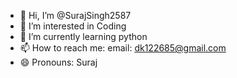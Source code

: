 - 👋 Hi, I’m @SurajSingh2587
- 👀 I’m interested in Coding
- 🌱 I’m currently learning python
- 📫 How to reach me: email: dk122685@gmail.com
- 😄 Pronouns: Suraj

<!---
SurajSingh2587/SurajSingh2587 is a ✨ special ✨ repository because its `README.md` (this file) appears on your GitHub profile.
You can click the Preview link to take a look at your changes.
--->
